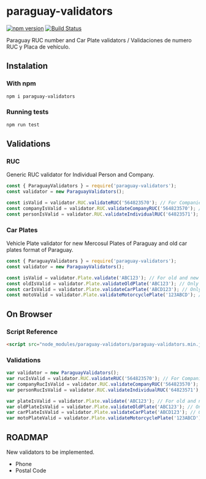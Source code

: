 paraguay-validators
==============
[![npm version](https://img.shields.io/npm/v/paraguay-validators.svg)](https://www.npmjs.com/package/paraguay-validators)
[![Build Status](https://travis-ci.org/jcalijurio/paraguay-validators.svg)](https://travis-ci.org/jcalijurio/paraguay-validators)

Paraguay RUC number and Car Plate validators / Validaciones de numero RUC y Placa de vehículo.

## Instalation ##

### With npm

```bash
npm i paraguay-validators
```

### Running tests ###

```bash
npm run test
```

## Validations ##

### RUC ###

Generic RUC validator for Individual Person and Company.

```javascript
const { ParaguayValidators } = require('paraguay-validators');
const validator = new ParaguayValidators();

const isValid = validator.RUC.validateRUC('564823570'); // For Companies and Natural Persons
const companyIsValid = validator.RUC.validateCompanyRUC('564823570'); // Only for Companies
const personIsValid = validator.RUC.validateIndividualRUC('64823571'); // Only for Natural Persons
```

### Car Plates ###

Vehicle Plate validator for new Mercosul Plates of Paraguay and old car plates format of Paraguay.

```javascript
const { ParaguayValidators } = require('paraguay-validators');
const validator = new ParaguayValidators();

const isValid = validator.Plate.validate('ABC123'); // For old and new formats
const oldIsValid = validator.Plate.validateOldPlate('ABC123'); // Only old format.
const carIsValid = validator.Plate.validateCarPlate('ABCD123'); // Only new Car Mercosul format of Paraguay.
const motoValid = validator.Plate.validateMotorcyclePlate('123ABCD'); // Only new Motorcyle Mercosul format of Paraguay.
```

## On Browser ##

### Script Reference ###

```html
<script src="node_modules/paraguay-validators/paraguay-validators.min.js"></script>
```

### Validations ###

```javascript
var validator = new ParaguayValidators();
var rucIsValid = validator.RUC.validateRUC('564823570'); // For Companies and Natural Persons
var companyRucIsValid = validator.RUC.validateCompanyRUC('564823570'); // Only for Companies
var personRucIsValid = validator.RUC.validateIndividualRUC('64823571'); // Only for Natural Persons

var plateIsValid = validator.Plate.validate('ABC123'); // For old and new formats
var oldPlateIsValid = validator.Plate.validateOldPlate('ABC123'); // Only old format.
var carPlateIsValid = validator.Plate.validateCarPlate('ABCD123'); // Only new Car Mercosul format of Paraguay.
var motoPlateValid = validator.Plate.validateMotorcyclePlate('123ABCD'); // Only new Motorcyle Mercosul format of Paraguay.
```

## ROADMAP ##

New validators to be implemented.

  - Phone
  - Postal Code